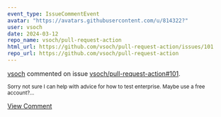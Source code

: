 ```yaml
---
event_type: IssueCommentEvent
avatar: "https://avatars.githubusercontent.com/u/814322?"
user: vsoch
date: 2024-03-12
repo_name: vsoch/pull-request-action
html_url: https://github.com/vsoch/pull-request-action/issues/101
repo_url: https://github.com/vsoch/pull-request-action
---
```


<a href='https://github.com/vsoch' target='_blank'>vsoch</a> commented on issue <a href='https://github.com/vsoch/pull-request-action/issues/101' target='_blank'>vsoch/pull-request-action#101</a>.

<small>Sorry not sure I can help with advice for how to test enterprise. Maybe use a free account?...</small>

<a href='https://github.com/vsoch/pull-request-action/issues/101' target='_blank'>View Comment</a>